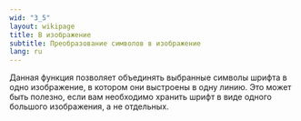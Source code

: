```yaml
---
wid: "3_5"
layout: wikipage
title: В изображение
subtitle: Преобразование символов в изображение
lang: ru
---
```

Данная функция позволяет объединять выбранные символы шрифта в одно изображение, в котором они выстроены в одну линию. Это может быть полезно, если вам необходимо хранить шрифт в виде одного большого изображения, а не отдельных.